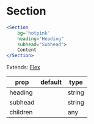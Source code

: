 # Section

```.jsx
<Section
    bg='hotpink'
    heading="Heading"
    subhead="Subhead">
    Content
</Section>
```

Extends: [Flex](https://jxnblk.com/rebass/components/Flex)

| prop     | default | type   |
| -------- | ------- | ------ |
| heading  |         | string |
| subhead  |         | string |
| children |         | any    |